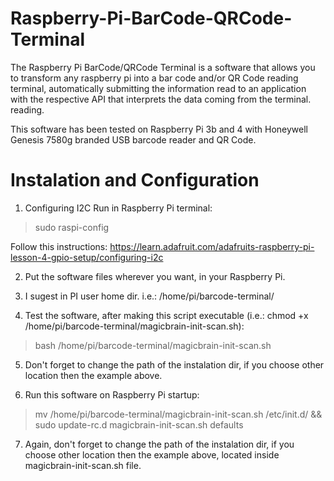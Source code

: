 # Raspberry-Pi-BarCode-QRCode-Terminal

The Raspberry Pi BarCode/QRCode Terminal is a software that allows you to transform any raspberry pi into a bar code and/or QR Code reading terminal, automatically submitting the information read to an application with the respective API that interprets the data coming from the terminal. reading.

This software has been tested on Raspberry Pi 3b and 4 with Honeywell Genesis 7580g branded USB barcode reader and QR Code. 

# Instalation and Configuration

1. Configuring I2C
Run in Raspberry Pi terminal: 
> sudo raspi-config
  
  Follow this instructions: https://learn.adafruit.com/adafruits-raspberry-pi-lesson-4-gpio-setup/configuring-i2c
  

2. Put the software files wherever you want, in your Raspberry Pi. 

3. I sugest in PI user home dir. i.e.: /home/pi/barcode-terminal/

4. Test the software, after making this script executable (i.e.: chmod +x /home/pi/barcode-terminal/magicbrain-init-scan.sh):
  > bash /home/pi/barcode-terminal/magicbrain-init-scan.sh
  
5. Don't forget to change the path of the instalation dir, if you choose other location then the example above.
  
6. Run this software on Raspberry Pi startup:
> mv /home/pi/barcode-terminal/magicbrain-init-scan.sh /etc/init.d/ && sudo update-rc.d magicbrain-init-scan.sh defaults

7. Again, don't forget to change the path of the instalation dir, if you choose other location then the example above, located inside magicbrain-init-scan.sh file.
  
